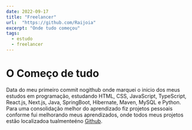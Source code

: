 ```yaml
---
date: 2022-09-17
title: "Freelancer"
url:  "https://github.com/Raijoia"
excerpt: "Onde tudo começou"
tags:
  - estudo
  - freelancer
---
```


# O Começo de tudo

Data do meu primeiro commit nogithub onde marquei o inicio dos meus estudos em programação, estudando HTML, CSS, JavaScript, TypeScript, React.js, Next.js, Java, SpringBoot, Hibernate, Maven, MySQL e Python. Para uma consolidação melhor do aprendizado fiz projetos pessoais conforme fui melhorando meus aprendizados, onde todos meus projetos estão localizadoa tualmenteéno [Github](https://github.com/Raijoia).

